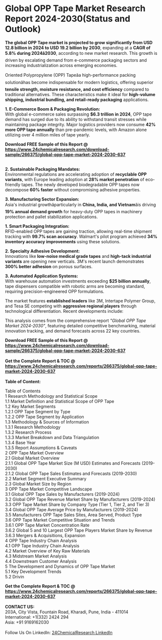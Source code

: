 <h1>Global OPP Tape Market Research Report 2024-2030(Status and Outlook)</h1><p><strong>The global OPP Tape market is projected to grow significantly from USD 12.8 billion in 2024 to USD 19.2 billion by 2030</strong>, expanding at a <strong>CAGR of 5.8% during 2024â2030</strong>, according to new market research. This growth is driven by escalating demand from e-commerce packaging sectors and increasing industrialization across emerging economies.</p><p>Oriented Polypropylene (OPP) Tapeâa high-performance packing solutionâhas become indispensable for modern logistics, offering superior <strong>tensile strength, moisture resistance, and cost efficiency</strong> compared to traditional alternatives. These characteristics make it ideal for <strong>high-volume shipping, industrial bundling, and retail-ready packaging</strong> applications.</p><p><strong>1. E-Commerce Boom &amp; Packaging Revolution:</strong><br>
With global e-commerce sales surpassing <strong>$6.3 trillion in 2024</strong>, OPP tape demand has surged due to its ability to withstand transit stresses while maintaining package integrity. Major logistics providers now consume <strong>42% more OPP tape annually</strong> than pre-pandemic levels, with Amazon alone utilizing over 4 million miles of tape yearly.</p><div><b>Download FREE Sample of this Report @ 
            <a href="https://www.24chemicalresearch.com/download-sample/266375/global-opp-tape-market-2024-2030-637">
            https://www.24chemicalresearch.com/download-sample/266375/global-opp-tape-market-2024-2030-637</a></b></div><br><p><strong>2. Sustainable Packaging Mandates:</strong><br>
Environmental regulations are accelerating adoption of <strong>recyclable OPP variants</strong>, with Europe leading adoption at <strong>28% market penetration</strong> of eco-friendly tapes. The newly developed biodegradable OPP tapes now decompose <strong>60% faster</strong> without compromising adhesive properties.</p><p><strong>3. Manufacturing Sector Expansion:</strong><br>
Asia's industrial growthâparticularly in <strong>China, India, and Vietnam</strong>âis driving <strong>19% annual demand growth</strong> for heavy-duty OPP tapes in machinery protection and pallet stabilization applications.</p><p><strong>1. Smart Packaging Integration:</strong><br>
RFID-enabled OPP tapes are gaining traction, allowing real-time shipment tracking with <strong>99.7% scan accuracy</strong>. Walmart's pilot program achieved <strong>34% inventory accuracy improvements</strong> using these solutions.</p><p><strong>2. Specialty Adhesive Development:</strong><br>
Innovations like <strong>low-noise medical grade tapes</strong> and <strong>high-tack industrial variants</strong> are opening new verticals. 3M's recent launch demonstrates <strong>300% better adhesion</strong> on porous surfaces.</p><p><strong>3. Automated Application Systems:</strong><br>
With warehouse automation investments exceeding <strong>$25 billion annually</strong>, tape dispensers compatible with robotic arms are becoming standard, requiring precision-engineered OPP formulations.</p><p>The market features <strong>established leaders</strong> like 3M, Intertape Polymer Group, and Tesa SE competing with <strong>aggressive regional players</strong> through technological differentiation. Recent developments include:</p><p>This analysis comes from the comprehensive report <em>"Global OPP Tape Market 2024-2030"</em>, featuring detailed competitive benchmarking, material innovation tracking, and demand forecasts across 22 key countries.</p><div><b>Download FREE Sample of this Report @ 
            <a href="https://www.24chemicalresearch.com/download-sample/266375/global-opp-tape-market-2024-2030-637">
            https://www.24chemicalresearch.com/download-sample/266375/global-opp-tape-market-2024-2030-637</a></b></div><br><div><b>Get the Complete Report & TOC @ 
            <a href="https://www.24chemicalresearch.com/reports/266375/global-opp-tape-market-2024-2030-637">
            https://www.24chemicalresearch.com/reports/266375/global-opp-tape-market-2024-2030-637</a></b></div><br>
            <b>Table of Content:</b><p>Table of Contents<br />
1 Research Methodology and Statistical Scope<br />
1.1 Market Definition and Statistical Scope of OPP Tape<br />
1.2 Key Market Segments<br />
1.2.1 OPP Tape Segment by Type<br />
1.2.2 OPP Tape Segment by Application<br />
1.3 Methodology & Sources of Information<br />
1.3.1 Research Methodology<br />
1.3.2 Research Process<br />
1.3.3 Market Breakdown and Data Triangulation<br />
1.3.4 Base Year<br />
1.3.5 Report Assumptions & Caveats<br />
2 OPP Tape Market Overview<br />
2.1 Global Market Overview<br />
2.1.1 Global OPP Tape Market Size (M USD) Estimates and Forecasts (2019-2030)<br />
2.1.2 Global OPP Tape Sales Estimates and Forecasts (2019-2030)<br />
2.2 Market Segment Executive Summary<br />
2.3 Global Market Size by Region<br />
3 OPP Tape Market Competitive Landscape<br />
3.1 Global OPP Tape Sales by Manufacturers (2019-2024)<br />
3.2 Global OPP Tape Revenue Market Share by Manufacturers (2019-2024)<br />
3.3 OPP Tape Market Share by Company Type (Tier 1, Tier 2, and Tier 3)<br />
3.4 Global OPP Tape Average Price by Manufacturers (2019-2024)<br />
3.5 Manufacturers OPP Tape Sales Sites, Area Served, Product Type<br />
3.6 OPP Tape Market Competitive Situation and Trends<br />
3.6.1 OPP Tape Market Concentration Rate<br />
3.6.2 Global 5 and 10 Largest OPP Tape Players Market Share by Revenue<br />
3.6.3 Mergers & Acquisitions, Expansion<br />
4 OPP Tape Industry Chain Analysis<br />
4.1 OPP Tape Industry Chain Analysis<br />
4.2 Market Overview of Key Raw Materials<br />
4.3 Midstream Market Analysis<br />
4.4 Downstream Customer Analysis<br />
5 The Development and Dynamics of OPP Tape Market <br />
5.1 Key Development Trends<br />
5.2 Drivin</p><div><b>Get the Complete Report & TOC @ 
            <a href="https://www.24chemicalresearch.com/reports/266375/global-opp-tape-market-2024-2030-637">
            https://www.24chemicalresearch.com/reports/266375/global-opp-tape-market-2024-2030-637</a></b></div><br><b>CONTACT US:</b><br>
            203A, City Vista, Fountain Road, Kharadi, Pune, India - 411014<br>
            International: +1(332) 2424 294<br>
            Asia: +91 9169162030 <br><br>
            Follow Us On LinkedIn: <a href="https://www.linkedin.com/company/24chemicalresearch/">24ChemicalResearch LinkedIn</a>